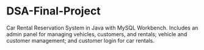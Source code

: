 # DSA-Final-Project
Car Rental Reservation System in Java with MySQL Workbench. Includes an admin panel for managing vehicles, customers, and rentals; vehicle and customer management; and customer login for car rentals.
